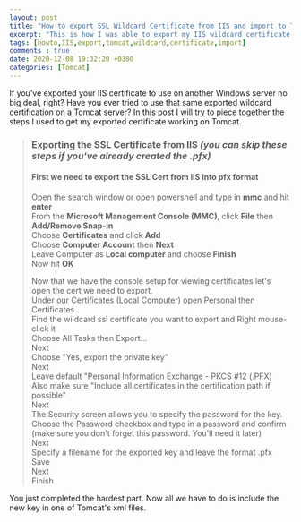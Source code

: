 ```yaml
---
layout: post
title: "How to export SSL Wildcard Certificate from IIS and import to Tomcat"
excerpt: "This is how I was able to export my IIS wildcard certificate and use it on Tomcat."
tags: [howto,IIS,export,tomcat,wildcard,certificate,import]
comments : true
date: 2020-12-08 19:32:20 +0300
categories: [Tomcat]
---
```


If you've exported your IIS certificate to use on another Windows server no big deal, right? Have you ever tried to use that same exported wildcard certification on a Tomcat server? In this post I will try to piece together the steps I used to get my exported certificate working on Tomcat. 


>### Exporting the SSL Certificate from IIS <i>(you can skip these steps if you've already created the .pfx)</i>
>
>#### First we need to export the SSL Cert from IIS into pfx format<br>
>Open the search window or open powershell and type in <b>mmc</b> and hit <b>enter</b><br>
>From the <b>Microsoft Management Console (MMC)</b>, click <b>File</b> then <b>Add/Remove Snap-in</b><br>
>Choose <b>Certificates</b> and click <b>Add</b><br>
>Choose <b>Computer Account</b> then <b>Next</b><br>
>Leave Computer as <b>Local computer</b> and choose <b>Finish</b><br>
>Now hit <b>OK</b>
>
>Now that we have the console setup for viewing certificates let's open the cert we need to export.<br>
>Under our Certificates (Local Computer) open Personal then Certificates<br>
>Find the wildcard ssl certificate you want to export and Right mouse-click it<br>
>Choose All Tasks then Export...<br>
>Next<br>
>Choose "Yes, export the private key"<br>
>Next<br>
>Leave default "Personal Information Exchange - PKCS #12 (.PFX) <br>
>Also make sure "Include all certificates in the certification path if possible"<br>
>Next<br>
>The Security screen allows you to specify the password for the key.<br>
>Choose the Password checkbox and type in a password and confirm (make sure you don't forget this password. You'll need it later)<br>
>Next<br>
>Specify a filename for the exported key and leave the format .pfx<br>
>Save<br>
>Next<br>
>Finish<br>

You just completed the hardest part. Now all we have to do is include the new key in one of Tomcat's xml files.

